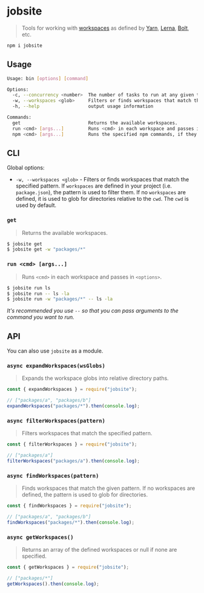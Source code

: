 # jobsite

> Tools for working with [workspaces](https://yarnpkg.com/en/docs/workspaces) as
> defined by [Yarn](https://yarnpkg.com/en/), [Lerna](https://lerna.js.org/),
> [Bolt](http://boltpkg.com/), etc.

```sh
npm i jobsite
```

## Usage

```sh
Usage: bin [options] [command]

Options:
  -c, --concurrency <number>  The number of tasks to run at any given time.
  -w, --workspaces <glob>     Filters or finds workspaces that match the specified pattern.
  -h, --help                  output usage information

Commands:
  get                         Returns the available workspaces.
  run <cmd> [args...]         Runs <cmd> in each workspace and passes in <options>.
  npm <cmd> [args...]         Runs the specified npm commands, if they exist.
```

## CLI

Global options:

- `-w, --workspaces <glob>` - Filters or finds workspaces that match the
  specified pattern. If `workspaces` are defined in your project (i.e.
  `package.json`), the pattern is used to filter them. If no `workspaces` are
  defined, it is used to glob for directories relative to the `cwd`. The `cwd`
  is used by default.

### `get`

> Returns the available workspaces.

```sh
$ jobsite get
$ jobsite get -w "packages/*"
```

### `run <cmd> [args...]`

> Runs `<cmd>` in each workspace and passes in `<options>`.

```sh
$ jobsite run ls
$ jobsite run -- ls -la
$ jobsite run -w "packages/*" -- ls -la
```

_It's recommended you use `--` so that you can pass arguments to the command you
want to run._

## API

You can also use `jobsite` as a module.

### `async expandWorkspaces(wsGlobs)`

> Expands the workspace globs into relative directory paths.

```js
const { expandWorkspaces } = require("jobsite");

// ["packages/a", "packages/b"]
expandWorkspaces("packages/*").then(console.log);
```

### `async filterWorkspaces(pattern)`

> Filters workspaces that match the specified pattern.

```js
const { filterWorkspaces } = require("jobsite");

// ["packages/a"]
filterWorkspaces("packages/a").then(console.log);
```

### `async findWorkspaces(pattern)`

> Finds workspaces that match the given pattern. If no workspaces are defined,
> the pattern is used to glob for directories.

```js
const { findWorkspaces } = require("jobsite");

// ["packages/a", "packages/b"]
findWorkspaces("packages/*").then(console.log);
```

### `async getWorkspaces()`

> Returns an array of the defined workspaces or null if none are specified.

```js
const { getWorkspaces } = require("jobsite");

// ["packages/*"]
getWorkspaces().then(console.log);
```

